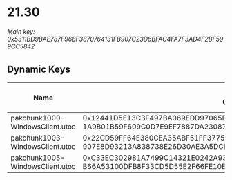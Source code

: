 # 21.30

###### Main key: 0x5311BD9BAE787F968F3870764131FB907C23D6BFAC4FA7F3AD4F2BF599CC5842

## Dynamic Keys

| Name                              | Key</br>GUID                                                                                            | High Res Textures |
|-----------------------------------|---------------------------------------------------------------------------------------------------------|-------------------|
| pakchunk1000-WindowsClient.utoc   | 0x12441D5E13C3F497BA069EDD97065D9645F64B485AAFABEA50E8CC205F6775F7</br>1A9B01B59F609C0D7E9EF7887DA23087 | ❌                 |
| pakchunk1003-WindowsClient.utoc   | 0x22CD59FF64E380CEA35ABF51FF37751386E32A10E75A669EEEB8D6F94214E587</br>907E8D93213A838738E26D30AE3A5DCB | ❌                 |
| pakchunk1005-WindowsClient.utoc   | 0xC33EC302981A7499C14321E0242A938976100111FC356A5A213F334898882548</br>B66A53100DFB8F33CD5D55E2F66FE10E | ❌                 |
